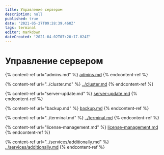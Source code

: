 ```yaml
---
title: Управление сервером
description: null
published: true
date: '2021-05-27T09:28:39.460Z'
tags: terminal
editor: markdown
dateCreated: '2021-04-02T07:20:17.024Z'
---
```


# Управление сервером

{% content-ref url="admins.md" %}
[admins.md](../access-rules/admins.md)
{% endcontent-ref %}

{% content-ref url="../cluster.md" %}
[../cluster.md](../cluster.md)
{% endcontent-ref %}

{% content-ref url="server-update.md" %}
[server-update.md](server-update.md)
{% endcontent-ref %}

{% content-ref url="backup.md" %}
[backup.md](backup.md)
{% endcontent-ref %}

{% content-ref url="../terminal.md" %}
[../terminal.md](../terminal.md)
{% endcontent-ref %}

{% content-ref url="license-management.md" %}
[license-management.md](license-management.md)
{% endcontent-ref %}

{% content-ref url="../services/additionally.md" %}
[../services/additionally.md](../services/additionally.md)
{% endcontent-ref %}
